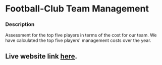 # Football-Club Team Management

### Description

Assessment for the top five players in terms of the cost for our team. We have calculated the top five players' management costs over the year.

## Live website link [here](https://football-team-management-select-five.netlify.app/).
